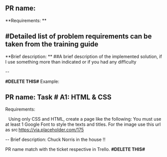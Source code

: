 **PR name: <full ticket name>** 
-- 

**Requirements: **

  #Detailed list of problem requirements can be taken from the training guide
--
**Brief description:  **
  ##A brief description of the implemented solution, if I use something more than indicated or if you had any difficulty


--

**#DELETE THIS#**
Example: 

PR name: Task # A1: HTML & CSS 
-- 
Requirements: 

    Using only CSS and HTML, create a page like the following: 
    You must use at least 1 Google Font to style the texts and titles. 
    For the image use this url as src https://via.placeholder.com/175
                         
--
Brief description: 
    Chuck Norris in the house !! 
    
    
PR name match with the ticket respective in Trello. 
**#DELETE THIS#**
